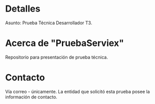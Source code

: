 # Detalles
Asunto: Prueba Técnica Desarrollador T3.

# Acerca de "PruebaServiex"
Repositorio para presentación de prueba técnica.

# Contacto
Vía correo - únicamente. La entidad que solicitó esta prueba posee la información de contacto.

